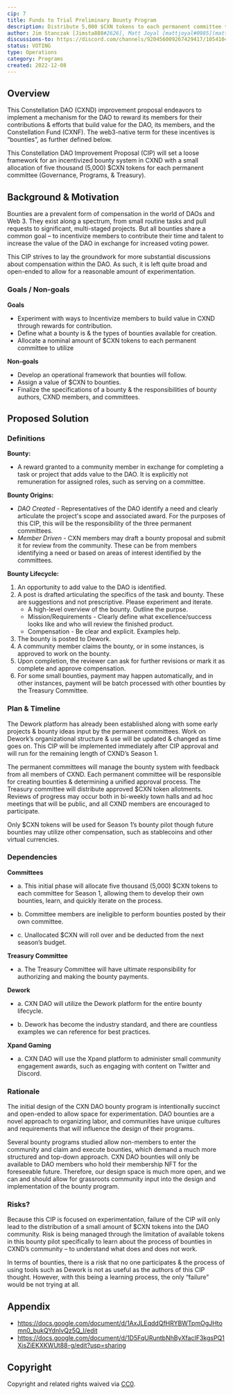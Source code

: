 ```yaml
---
cip: 7
title: Funds to Trial Preliminary Bounty Program
description: Distribute 5,000 $CXN tokens to each permanent committee to develop & award a bounty pilot program for the remainder of Season 1.
author: Jim Stanczak [Jimsta888#2626], Matt Joyal [mattjoyal#0985](mattjoyal)
discussions-to: https://discord.com/channels/920456009267429417/1054104061009469465
status: VOTING
type: Operations
category: Programs
created: 2022-12-08
---
```



## Overview

This Constellation DAO (CXND) improvement proposal endeavors to implement a mechanism for the DAO to reward its members for their contributions & efforts that build value for the DAO, its members, and the Constellation Fund (CXNF). The web3-native term for these incentives is “bounties”, as further defined below.

This Constellation DAO Improvement Proposal (CIP) will set a loose framework for an incentivized bounty system in CXND with a small allocation of five thousand (5,000) $CXN tokens for each permanent committee (Governance, Programs, & Treasury). 

## Background & Motivation

Bounties are a prevalent form of compensation in the world of DAOs and Web 3. They exist along a spectrum, from small routine tasks and pull requests to significant, multi-staged projects. But all bounties share a common goal – to incentivize members to contribute their time and talent to increase the value of the DAO in exchange for increased voting power.

This CIP strives to lay the groundwork for more substantial discussions about compensation within the DAO. As such, it is left quite broad and open-ended to allow for a reasonable amount of experimentation. 

### Goals / Non-goals

**Goals**

  - Experiment with ways to Incentivize members to build value in CXND through rewards for contribution. 
  - Define what a bounty is & the types of bounties available for creation.
  - Allocate a nominal amount of $CXN tokens to each permanent committee to utilize

**Non-goals**

  - Develop an operational framework that bounties will follow.
  - Assign a value of $CXN to bounties.
  - Finalize the specifications of a bounty & the responsibilities of bounty authors, CXND members, and committees.

## Proposed Solution

### Definitions

**Bounty:**

  - A reward granted to a community member in exchange for completing a task or project that adds value to the DAO. It is explicitly not remuneration for assigned roles, such as serving on a committee.

**Bounty Origins:**

  - _DAO Created_ - Representatives of the DAO identify a need and clearly articulate the project's scope and associated award. For the purposes of this CIP, this will be the responsibility of the three permanent committees.
  - _Member Driven_ - CXN members may draft a bounty proposal and submit it for review from the community. These can be from members identifying a need or based on areas of interest identified by the committees.

**Bounty Lifecycle:**

1. An opportunity to add value to the DAO is identified.
2. A post is drafted articulating the specifics of the task and bounty. These are suggestions and not prescriptive. Please experiment and iterate.
    - A high-level overview of the bounty. Outline the purpse. 
    - Mission/Requirements - Clearly define what excellence/success looks like and who will review the finished product.
    - Compensation - Be clear and explicit. Examples help.
3. The bounty is posted to Dework.
4. A community member claims the bounty, or in some instances, is approved to work on the bounty.
5. Upon completion, the reviewer can ask for further revisions or mark it as complete and approve compensation.
6. For some small bounties, payment may happen automatically, and in other instances, payment will be batch processed with other bounties by the Treasury Committee.

### Plan & Timeline

The Dework platform has already been established along with some early projects & bounty ideas input by the permanent committees. Work on Dework’s organizational structure & use will be updated & changed as time goes on. This CIP will be implemented immediately after CIP approval and will run for the remaining length of CXND’s Season 1. 

The permanent committees will manage the bounty system with feedback from all members of CXND. Each permanent committee will be responsible for creating bounties & determining a unified approval process. The Treasury committee will distribute approved $CXN token allotments. Reviews of progress may occur both in bi-weekly town halls and ad hoc meetings that will be public, and all CXND members are encouraged to participate. 

Only $CXN tokens will be used for Season 1’s bounty pilot though future bounties may utilize other compensation, such as stablecoins and other virtual currencies.

### Dependencies

**Committees**

  - a. This initial phase will allocate five thousand (5,000) $CXN tokens to each committee for Season 1, allowing them to develop their own bounties, learn, and quickly iterate on the process.

  - b. Committee members are ineligible to perform bounties posted by their own committee.

  - c. Unallocated $CXN will roll over and be deducted from the next season’s budget.

**Treasury Committee**

  - a. The Treasury Committee will have ultimate responsibility for authorizing and making the bounty payments.

**Dework**

  - a. CXN DAO will utilize the Dework platform for the entire bounty lifecycle.

  - b. Dework has become the industry standard, and there are countless examples we can reference for best practices.

**Xpand Gaming**

  - a. CXN DAO will use the Xpand platform to administer small community engagement awards, such as engaging with content on Twitter and Discord.

### Rationale

The initial design of the CXN DAO bounty program is intentionally succinct and open-ended to allow space for experimentation. DAO bounties are a novel approach to organizing labor, and communities have unique cultures and requirements that will influence the design of their programs.

Several bounty programs studied allow non-members to enter the community and claim and execute bounties, which demand a much more structured and top-down approach. CXN DAO bounties will only be available to DAO members who hold their membership NFT for the foreseeable future. Therefore, our design space is much more open, and we can and should allow for grassroots community input into the design and implementation of the bounty program.

### Risks?

Because this CIP is focused on experimentation, failure of the CIP will only lead to the distribution of a small amount of $CXN tokens into the DAO community. Risk is being managed through the limitation of available tokens in this bounty pilot specifically to learn about the process of bounties in CXND’s community – to understand what does and does not work. 

In terms of bounties, there is a risk that no one participates & the process of using tools such as Dework is not as useful as the authors of this CIP thought. However, with this being a learning process, the only “failure” would be not trying at all. 

## Appendix

  -  <https://docs.google.com/document/d/1AxJLEqddQfHRYBWTpmOgJHtomn0_bukQYdnlvQz5Q_I/edit>
  -  <https://docs.google.com/document/d/1D5FqURuntbNhByXfacIF3kgsPQ1XisZiEKXKWUt88-g/edit?usp=sharing>


## Copyright

Copyright and related rights waived via [CC0](../LICENSE.md).
